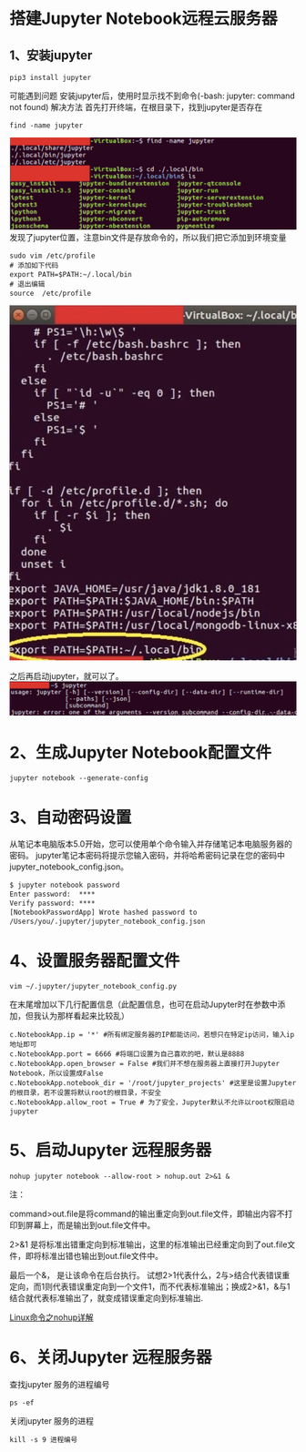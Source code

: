# 搭建Jupyter Notebook远程云服务器

## 1、安装jupyter
```
pip3 install jupyter
```
可能遇到问题
安装jupyter后，使用时显示找不到命令(-bash: jupyter: command not found)
解决方法
首先打开终端，在根目录下，找到jupyter是否存在
```
find -name jupyter
```
![](https://github.com/Hourout/Jupyter-Extra-Features/blob/master/image/fwq1.png)
发现了jupyter位置，注意bin文件是存放命令的，所以我们把它添加到环境变量
```
sudo vim /etc/profile
# 添加如下代码
export PATH=$PATH:~/.local/bin
# 退出编辑
source  /etc/profile
```
![](https://github.com/Hourout/Jupyter-Extra-Features/blob/master/image/fwq2.png)

之后再启动jupyter，就可以了。
![](https://github.com/Hourout/Jupyter-Extra-Features/blob/master/image/fwq3.png)

# 2、生成Jupyter Notebook配置文件
```
jupyter notebook --generate-config
```

# 3、自动密码设置
从笔记本电脑版本5.0开始，您可以使用单个命令输入并存储笔记本电脑服务器的密码。
jupyter笔记本密码将提示您输入密码，并将哈希密码记录在您的密码中 jupyter_notebook_config.json。
```
$ jupyter notebook password
Enter password:  ****
Verify password: ****
[NotebookPasswordApp] Wrote hashed password to /Users/you/.jupyter/jupyter_notebook_config.json
```

# 4、设置服务器配置文件
```
vim ~/.jupyter/jupyter_notebook_config.py
```

在末尾增加以下几行配置信息（此配置信息，也可在启动Jupyter时在参数中添加，但我认为那样看起来比较乱）
```
c.NotebookApp.ip = '*' #所有绑定服务器的IP都能访问，若想只在特定ip访问，输入ip地址即可
c.NotebookApp.port = 6666 #将端口设置为自己喜欢的吧，默认是8888
c.NotebookApp.open_browser = False #我们并不想在服务器上直接打开Jupyter Notebook，所以设置成False
c.NotebookApp.notebook_dir = '/root/jupyter_projects' #这里是设置Jupyter的根目录，若不设置将默认root的根目录，不安全
c.NotebookApp.allow_root = True # 为了安全，Jupyter默认不允许以root权限启动jupyter 
```

# 5、启动Jupyter 远程服务器
```
nohup jupyter notebook --allow-root > nohup.out 2>&1 &
```
注：

command>out.file是将command的输出重定向到out.file文件，即输出内容不打印到屏幕上，而是输出到out.file文件中。

2>&1 是将标准出错重定向到标准输出，这里的标准输出已经重定向到了out.file文件，即将标准出错也输出到out.file文件中。

最后一个&， 是让该命令在后台执行。
试想2>1代表什么，2与>结合代表错误重定向，而1则代表错误重定向到一个文件1，而不代表标准输出；换成2>&1，&与1结合就代表标准输出了，就变成错误重定向到标准输出.

[Linux命令之nohup详解](https://juejin.im/post/5cf71ed96fb9a07ebf4b5ccf)

# 6、关闭Jupyter 远程服务器
查找jupyter 服务的进程编号

```
ps -ef
```
关闭jupyter 服务的进程
```
kill -s 9 进程编号
```

